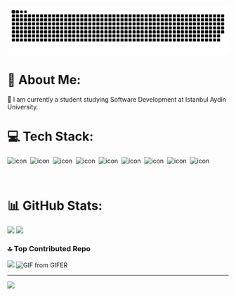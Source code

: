 


<picture>
  <source media="(prefers-color-scheme: dark)" srcset="https://raw.githubusercontent.com/platane/platane/output/github-contribution-grid-snake-dark.svg">
  <source media="(prefers-color-scheme: light)" srcset="https://raw.githubusercontent.com/platane/platane/output/github-contribution-grid-snake.svg">
  <img alt="github contribution grid snake animation" src="https://raw.githubusercontent.com/platane/platane/output/github-contribution-grid-snake.svg">
</picture>

# 💫 About Me:
🔭 I am currently a student studying Software Development at Istanbul Aydin University.<br> 

# 💻 Tech Stack:
<div style="display: flex; align-items: flex-start;"><img src="https://techstack-generator.vercel.app/python-icon.svg" alt="icon" width="52" height="52" /><img src="https://techstack-generator.vercel.app/java-icon.svg" alt="icon" width="52" height="52" /><img src="https://techstack-generator.vercel.app/mysql-icon.svg" alt="icon" width="52" height="52" /><img src="https://techstack-generator.vercel.app/cpp-icon.svg" alt="icon" width="52" height="52" /><img src="https://techstack-generator.vercel.app/csharp-icon.svg" alt="icon" width="52" height="52" /><img src="https://techstack-generator.vercel.app/js-icon.svg" alt="icon" width="52" height="52" /><img src="https://techstack-generator.vercel.app/prettier-icon.svg" alt="icon" width="52" height="52" /><img src="https://techstack-generator.vercel.app/github-icon.svg" alt="icon" width="52" height="52" /><img src="https://techstack-generator.vercel.app/docker-icon.svg" alt="icon" width="52" height="52" /></div>

# 📊 GitHub Stats:
![](https://github-readme-streak-stats.herokuapp.com/?user=ahvcxa&theme=gotham&hide_border=true)
![](https://github-readme-stats.vercel.app/api/top-langs/?username=ahvcxa&theme=gotham&hide_border=true&include_all_commits=true&count_private=false&layout=compact)

### 🔝 Top Contributed Repo
![](https://github-contributor-stats.vercel.app/api?username=ahvcxa&limit=5&theme=swift&combine_all_yearly_contributions=true) <img src="https://i.pinimg.com/originals/51/df/d4/51dfd43516fbfb9f3e233203470aa4d0.gif" jsaction="" class="sFlh5c FyHeAf iPVvYb" style="max-width: 500px; height: 275px; margin: 0px; width: 500px;" alt="GIF from GIFER" jsname="kn3ccd">

---
[![](https://visitcount.itsvg.in/api?id=ahvcxa&icon=3&color=5)](https://visitcount.itsvg.in)



<!-- Proudly created with GPRM ( https://gprm.itsvg.in ) -->



